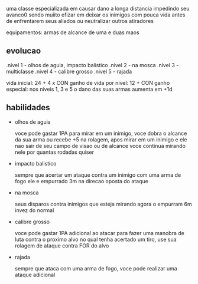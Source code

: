 uma classe especializada em causar dano a longa distancia impedindo seu avanco0 sendo muiito efizar em deixar os inimigos com pouca vida antes de enfrentarem seus aliados ou neutralizar outros atiradores

equipamentos: armas de alcance de uma e duas maos

## evolucao

.nivel 1 - olhos de aguia, impacto balistico
.nivel 2 - na mosca
.nivel 3 - multiclasse
.nivel 4 - calibre grosso
.nivel 5 - rajada

vida inicial: 24 + 4 x CON
ganho de vida por nivel: 12 + CON
ganho especial: nos niveis 1, 3 e 5 o dano das suas armas aumenta em +1d

## habilidades

- olhos de aguia

  voce pode gastar 1PA para mirar em um inimigo, voce dobra o alcance da sua arma ou recebe +5 na rolagem, apos mirar em um inimigo e ele nao sair de seu campo de visao ou de alcance voce continua mirando nele por quantas rodadas quiser

- impacto balistico

  sempre que acertar um ataque contra um inimigo com uma arma de fogo ele e empurrado 3m na direcao oposta do ataque

- na mosca

  seus disparos contra inimigos que esteja mirando agora o empurram 6m invez do normal

- calibre grosso

  voce pode gastar 1PA adicional ao atacar para fazer uma manobra de luta contra o proximo alvo no qual tenha acertado um tiro, use sua rolagem de ataque contra FOR do alvo

- rajada

  sempre que ataca com uma arma de fogo, voce pode realizar uma ataque adicional

